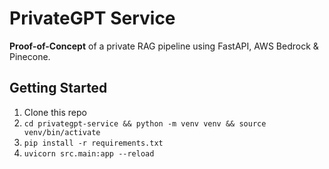 # PrivateGPT Service

**Proof-of-Concept** of a private RAG pipeline using FastAPI, AWS Bedrock & Pinecone.

## Getting Started
1. Clone this repo  
2. `cd privategpt-service && python -m venv venv && source venv/bin/activate`  
3. `pip install -r requirements.txt`  
4. `uvicorn src.main:app --reload`  
